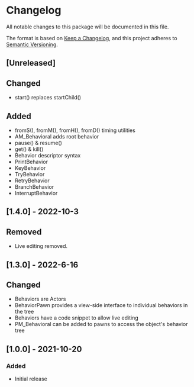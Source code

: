 # Changelog
All notable changes to this package will be documented in this file.

The format is based on [Keep a Changelog](https://keepachangelog.com/en/1.0.0/),
and this project adheres to [Semantic Versioning](https://semver.org/spec/v2.0.0.html).

## [Unreleased]
## Changed
- start() replaces startChild()
## Added
- fromS(), fromM(), fromH(), fromD() timing utilities
- AM_Behavioral adds root behavior
- pause() & resume()
- get() & kill()
- Behavior descriptor syntax
- PrintBehavior
- KeyBehavior
- TryBehavior
- RetryBehavior
- BranchBehavior
- InterruptBehavior

## [1.4.0] - 2022-10-3
## Removed
- Live editing removed.

## [1.3.0] - 2022-6-16
## Changed
- Behaviors are Actors
- BehaviorPawn provides a view-side interface to individual behaviors in the tree
- Behaviors have a code snippet to allow live editing
- PM_Behavioral can be added to pawns to access the object's behavior tree

## [1.0.0] - 2021-10-20
### Added
- Initial release









